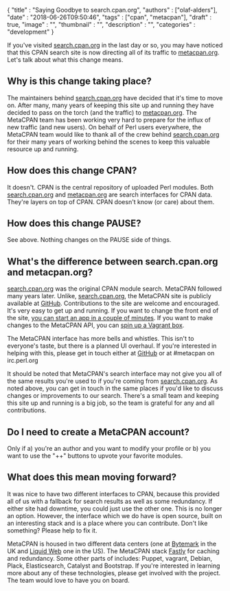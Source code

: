 
  {
    "title"       : "Saying Goodbye to search.cpan.org",
    "authors"     : ["olaf-alders"],
    "date"        : "2018-06-26T09:50:46",
    "tags"        : ["cpan", "metacpan"],
    "draft"       : true,
    "image"       : "",
    "thumbnail"   : "",
    "description" : "",
    "categories"  : "development"
  }

If you've visited [search.cpan.org](http://search.cpan.org) in the last day or
so, you may have noticed that this CPAN search site is now directing all of its
traffic to [metacpan.org](https://metacpan.org). Let's talk about what this change
means.

## Why is this change taking place?

The maintainers behind [search.cpan.org](http://search.cpan.org) have decided
that it's time to move on. After many, many years of keeping this site up and
running they have decided to pass on the torch (and the traffic) to
[metacpan.org](https://metacpan.org). The MetaCPAN team has been working very
hard to prepare for the influx of new traffic (and new users). On behalf of
Perl users everywhere, the MetaCPAN team would like to thank all of the crew
behind [search.cpan.org](http://search.cpan.org) for their many years of
working behind the scenes to keep this valuable resource up and running.

## How does this change CPAN?

It doesn't. CPAN is the central repository of uploaded Perl modules. Both
[search.cpan.org](http://search.cpan.org) and
[metacpan.org](https://metacpan.org) are search interfaces for CPAN data.
They're layers on top of CPAN. CPAN doesn't know (or care) about them.

## How does this change PAUSE?

See above. Nothing changes on the PAUSE side of things.

## What's the difference between search.cpan.org and metacpan.org?

[search.cpan.org](http://search.cpan.org) was the original CPAN module search.
MetaCPAN followed many years later. Unlike,
[search.cpan.org](http://search.cpan.org), the MetaCPAN site is publicly
available at [GitHub](https://github.com/metacpan). Contributions to the site
are welcome and encouraged. It's very easy to get up and running. If you want
to change the front end of the site, [you can start an app in a couple of
minutes](https://github.com/metacpan/metacpan-web/#installing-manually). If
you want to make changes to the MetaCPAN API, you can [spin up a Vagrant
box](https://github.com/metacpan/metacpan-developer).

The MetaCPAN interface has more bells and whistles. This isn't to everyone's
taste, but there is a planned UI overhaul. If you're interested in helping
with this, please get in touch either at
[GitHub](https://github.com/metacpan/metacpan-web) or at #metacpan on
irc.perl.org

It should be noted that MetaCPAN's search interface may not give you all of the
same results you're used to if you're coming from
[search.cpan.org](http://search.cpan.org). As noted above, you can get in
touch in the same places if you'd like to discuss changes or improvements to
our search. There's a small team and keeping this site up and running is a big
job, so the team is grateful for any and all contributions.

## Do I need to create a MetaCPAN account?

Only if a) you're an author and you want to modify your profile or b) you want
to use the "++" buttons to upvote your favorite modules.

## What does this mean moving forward?

It was nice to have two different interfaces to CPAN, because this provided all
of us with a fallback for search results as well as some redundancy. If either
site had downtime, you could just use the other one. This is no longer an
option. However, the interface which we do have is open source, built on an
interesting stack and is a place where you can contribute. Don't like
something?  Please help to fix it.

MetaCPAN is housed in two different data centers (one at
[Bytemark](https://www.bytemark.co.uk/) in the UK and [Liquid
Web](https://www.liquidweb.com/) one in the US). The MetaCPAN stack
[Fastly](https://fastly.com) for caching and redundancy. Some other parts of
includes: Puppet, vagrant, Debian, Plack, Elasticsearch, Catalyst and
Bootstrap. If you're interested in learning more about any of these
technologies, please get involved with the project. The team would love to
have you on board.
